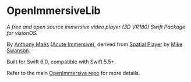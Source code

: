 # OpenImmersiveLib

_A free and open source immersive video player (3D VR180) Swift Package for visionOS._

By [Anthony Maës](https://www.linkedin.com/in/portemantho/) ([Acute Immersive](https://acuteimmersive.com/)), derived from [Spatial Player](https://github.com/mikeswanson/SpatialPlayer/) by [Mike Swanson](https://blog.mikeswanson.com/).

Built for Swift 6.0, compatible with Swift 5.5+.

Refer to the main [OpenImmersive repo](https://github.com/acuteimmersive/openimmersive) for more details.
